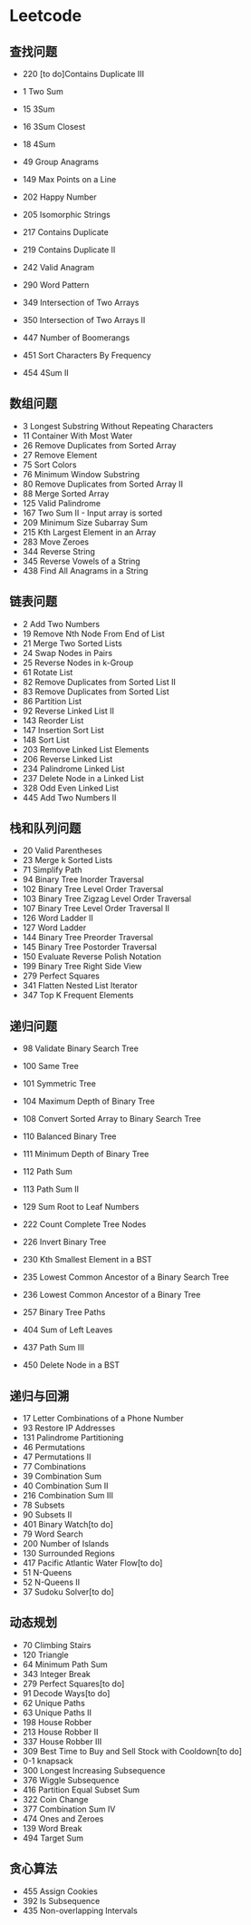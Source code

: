 # Leetcode

## 查找问题

* 220 [to do]Contains Duplicate III

- 1 Two Sum

- 15 3Sum

- 16 3Sum Closest

- 18 4Sum

- 49 Group Anagrams

- 149 Max Points on a Line

- 202 Happy Number

- 205 Isomorphic Strings

- 217 Contains Duplicate

- 219 Contains Duplicate II

- 242 Valid Anagram

- 290 Word Pattern

- 349 Intersection of Two Arrays

- 350 Intersection of Two Arrays II

- 447 Number of Boomerangs

- 451 Sort Characters By Frequency

- 454 4Sum II

## 数组问题

* 3 Longest Substring Without Repeating Characters
* 11 Container With Most Water
* 26 Remove Duplicates from Sorted Array
* 27 Remove Element
* 75 Sort Colors
* 76 Minimum Window Substring
* 80 Remove Duplicates from Sorted Array II
* 88 Merge Sorted Array
* 125 Valid Palindrome
* 167 Two Sum II - Input array is sorted
* 209 Minimum Size Subarray Sum
* 215 Kth Largest Element in an Array
* 283 Move Zeroes
* 344 Reverse String
* 345 Reverse Vowels of a String
* 438 Find All Anagrams in a String

## 链表问题

* 2 Add Two Numbers
* 19 Remove Nth Node From End of List
* 21 Merge Two Sorted Lists
* 24 Swap Nodes in Pairs
* 25 Reverse Nodes in k-Group
* 61 Rotate List
* 82 Remove Duplicates from Sorted List II
* 83 Remove Duplicates from Sorted List
* 86 Partition List
* 92 Reverse Linked List II
* 143 Reorder List
* 147 Insertion Sort List
* 148 Sort List
* 203 Remove Linked List Elements
* 206 Reverse Linked List
* 234 Palindrome Linked List
* 237 Delete Node in a Linked List
* 328 Odd Even Linked List
* 445 Add Two Numbers II

## 栈和队列问题

* 20 Valid Parentheses
* 23 Merge k Sorted Lists
* 71 Simplify Path
* 94 Binary Tree Inorder Traversal
* 102 Binary Tree Level Order Traversal
* 103 Binary Tree Zigzag Level Order Traversal
* 107 Binary Tree Level Order Traversal II
* 126 Word Ladder II
* 127 Word Ladder
* 144 Binary Tree Preorder Traversal
* 145 Binary Tree Postorder Traversal
* 150 Evaluate Reverse Polish Notation
* 199 Binary Tree Right Side View
* 279 Perfect Squares
* 341 Flatten Nested List Iterator
* 347 Top K Frequent Elements

## 递归问题

* 98 Validate Binary Search Tree

- 100 Same Tree

- 101 Symmetric Tree
- 104 Maximum Depth of Binary Tree
- 108 Convert Sorted Array to Binary Search Tree
- 110 Balanced Binary Tree
- 111 Minimum Depth of Binary Tree
- 112 Path Sum
- 113 Path Sum II
- 129 Sum Root to Leaf Numbers
- 222 Count Complete Tree Nodes
- 226 Invert Binary Tree
- 230 Kth Smallest Element in a BST
- 235 Lowest Common Ancestor of a Binary Search Tree
- 236 Lowest Common Ancestor of a Binary Tree
- 257 Binary Tree Paths
- 404 Sum of Left Leaves
- 437 Path Sum III
- 450 Delete Node in a BST

## 递归与回溯

- 17 Letter Combinations of a Phone Number
- 93 Restore IP Addresses
- 131 Palindrome Partitioning
- 46 Permutations
- 47 Permutations II
- 77 Combinations
- 39 Combination Sum
- 40 Combination Sum II
- 216 Combination Sum III
- 78 Subsets
- 90 Subsets II
- 401 Binary Watch[to do]
- 79 Word Search
- 200 Number of Islands
- 130 Surrounded Regions
- 417 Pacific Atlantic Water Flow[to do]
- 51 N-Queens
- 52 N-Queens II
- 37 Sudoku Solver[to do]

## 动态规划

- 70 Climbing Stairs
- 120 Triangle
- 64 Minimum Path Sum
- 343 Integer Break
- 279 Perfect Squares[to do]
- 91 Decode Ways[to do]
- 62 Unique Paths
- 63 Unique Paths II
- 198 House Robber
- 213 House Robber II
- 337 House Robber III
- 309 Best Time to Buy and Sell Stock with Cooldown[to do]
- 0-1 knapsack
- 300 Longest Increasing Subsequence
- 376 Wiggle Subsequence 
- 416 Partition Equal Subset Sum
- 322 Coin Change
- 377 Combination Sum IV
- 474 Ones and Zeroes
- 139 Word Break
- 494 Target Sum

## 贪心算法

- 455 Assign Cookies
- 392 Is Subsequence
- 435 Non-overlapping Intervals